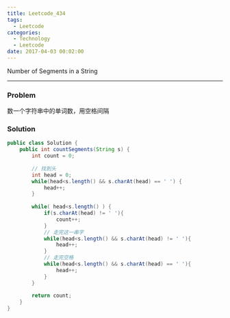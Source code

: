```yaml
---
title: Leetcode_434
tags:
  - Leetcode
categories:
  - Technology
  - Leetcode
date: 2017-04-03 00:02:00
---
```

Number of Segments in a String

<!-- more -->

***

### Problem
数一个字符串中的单词数，用空格间隔

### Solution 


``` java
public class Solution {
    public int countSegments(String s) {
        int count = 0;
        
        // 找到头
        int head = 0;
        while(head<s.length() && s.charAt(head) == ' ') {
            head++;
        }
    
        while( head<s.length() ) {
            if(s.charAt(head) != ' '){
                count++;
            }
            // 走完这一串字
            while(head<s.length() && s.charAt(head) != ' '){
                head++;
            }
            // 走完空格
            while(head<s.length() && s.charAt(head) == ' '){
                head++;
            }
        }
        
        return count;
    }
}
```











































